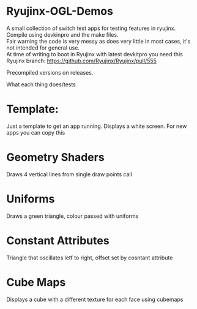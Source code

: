 # Ryujinx-OGL-Demos
A small collection of switch test apps for testing features in ryujinx.  
Compile using devkinpro and the make files.  
Fair warning the code is very messy as does very little in most cases, it's not intended for general use.  
At time of writing to boot in Ryujinx with latest devkitpro you need this Ryujinx branch: https://github.com/Ryujinx/Ryujinx/pull/555

Precompiled versions on releases.

What each thing does/tests  

# Template:  
Just a template to get an app running. Displays a white screen. For new apps you can copy this

# Geometry Shaders
Draws 4 vertical lines from single draw points call

# Uniforms
Draws a green triangle, colour passed with uniforms

# Constant Attributes
Triangle that oscillates letf to right, offset set by cosntant attribute

# Cube Maps
Displays a cube with a different texture for each face using cubemaps
